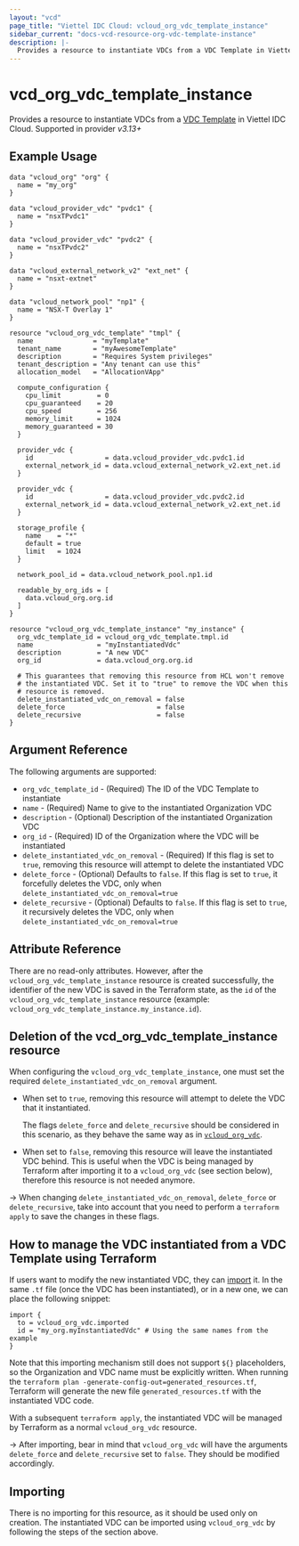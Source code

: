 ```yaml
---
layout: "vcd"
page_title: "Viettel IDC Cloud: vcloud_org_vdc_template_instance"
sidebar_current: "docs-vcd-resource-org-vdc-template-instance"
description: |-
  Provides a resource to instantiate VDCs from a VDC Template in Viettel IDC Cloud.
---
```


# vcd\_org\_vdc\_template\_instance

Provides a resource to instantiate VDCs from a [VDC Template](/providers/terraform-viettelidc/vcloud/latest/docs/resources/org_vdc_template) in Viettel IDC Cloud.
Supported in provider *v3.13+*

## Example Usage

```hcl
data "vcloud_org" "org" {
  name = "my_org"
}

data "vcloud_provider_vdc" "pvdc1" {
  name = "nsxTPvdc1"
}

data "vcloud_provider_vdc" "pvdc2" {
  name = "nsxTPvdc2"
}

data "vcloud_external_network_v2" "ext_net" {
  name = "nsxt-extnet"
}

data "vcloud_network_pool" "np1" {
  name = "NSX-T Overlay 1"
}

resource "vcloud_org_vdc_template" "tmpl" {
  name               = "myTemplate"
  tenant_name        = "myAwesomeTemplate"
  description        = "Requires System privileges"
  tenant_description = "Any tenant can use this"
  allocation_model   = "AllocationVApp"

  compute_configuration {
    cpu_limit         = 0
    cpu_guaranteed    = 20
    cpu_speed         = 256
    memory_limit      = 1024
    memory_guaranteed = 30
  }

  provider_vdc {
    id                  = data.vcloud_provider_vdc.pvdc1.id
    external_network_id = data.vcloud_external_network_v2.ext_net.id
  }

  provider_vdc {
    id                  = data.vcloud_provider_vdc.pvdc2.id
    external_network_id = data.vcloud_external_network_v2.ext_net.id
  }

  storage_profile {
    name    = "*"
    default = true
    limit   = 1024
  }

  network_pool_id = data.vcloud_network_pool.np1.id

  readable_by_org_ids = [
    data.vcloud_org.org.id
  ]
}

resource "vcloud_org_vdc_template_instance" "my_instance" {
  org_vdc_template_id = vcloud_org_vdc_template.tmpl.id
  name                = "myInstantiatedVdc"
  description         = "A new VDC"
  org_id              = data.vcloud_org.org.id

  # This guarantees that removing this resource from HCL won't remove
  # the instantiated VDC. Set it to "true" to remove the VDC when this
  # resource is removed.
  delete_instantiated_vdc_on_removal = false
  delete_force                       = false
  delete_recursive                   = false
}
```

## Argument Reference

The following arguments are supported:

* `org_vdc_template_id` - (Required) The ID of the VDC Template to instantiate
* `name` - (Required) Name to give to the instantiated Organization VDC
* `description` - (Optional) Description of the instantiated Organization VDC
* `org_id` - (Required) ID of the Organization where the VDC will be instantiated
* `delete_instantiated_vdc_on_removal` - (Required) If this flag is set to `true`, removing this resource will attempt to delete the instantiated VDC
* `delete_force` - (Optional) Defaults to `false`. If this flag is set to `true`, it forcefully deletes the VDC, only when `delete_instantiated_vdc_on_removal=true`
* `delete_recursive` - (Optional) Defaults to `false`. If this flag is set to `true`, it recursively deletes the VDC, only when `delete_instantiated_vdc_on_removal=true`

## Attribute Reference

There are no read-only attributes. However, after the `vcloud_org_vdc_template_instance` resource is created successfully,
the identifier of the new VDC is saved in the Terraform state, as the `id` of the `vcloud_org_vdc_template_instance` resource
(example: `vcloud_org_vdc_template_instance.my_instance.id`).

## Deletion of the vcd\_org\_vdc\_template\_instance resource

When configuring the `vcloud_org_vdc_template_instance`, one must set the required `delete_instantiated_vdc_on_removal` argument.

* When set to `true`, removing this resource will attempt to delete the VDC that it instantiated.

  The flags `delete_force` and `delete_recursive` should be considered in this scenario, as they behave the same way as in [`vcloud_org_vdc`](/providers/terraform-viettelidc/vcloud/latest/docs/resources/org_vdc).

* When set to `false`, removing this resource will leave the instantiated VDC behind. This is useful when the VDC is being managed
by Terraform after importing it to a `vcloud_org_vdc` (see section below), therefore this resource is not needed anymore.

-> When changing `delete_instantiated_vdc_on_removal`, `delete_force` or `delete_recursive`, take into account that you need to perform a `terraform apply` to
save the changes in these flags.

## How to manage the VDC instantiated from a VDC Template using Terraform

If users want to modify the new instantiated VDC, they can [import](/providers/terraform-viettelidc/vcloud/latest/docs/guides/importing_resources#semi-automated-import-terraform-v15) it.
In the same `.tf` file (once the VDC has been instantiated), or in a new one, we can place the following snippet: 

```hcl
import {
  to = vcloud_org_vdc.imported
  id = "my_org.myInstantiatedVdc" # Using the same names from the example
}
```

Note that this importing mechanism still does not support `${}` placeholders, so the Organization and VDC name must be explicitly
written. When running the `terraform plan -generate-config-out=generated_resources.tf`, Terraform will generate the new file
`generated_resources.tf` with the instantiated VDC code.

With a subsequent `terraform apply`, the instantiated VDC will be managed by Terraform as a normal `vcloud_org_vdc` resource.

-> After importing, bear in mind that `vcloud_org_vdc` will have the arguments `delete_force` and `delete_recursive` set to `false`.
They should be modified accordingly.

## Importing

There is no importing for this resource, as it should be used only on creation.
The instantiated VDC can be imported using `vcloud_org_vdc` by following the steps of the section above.
